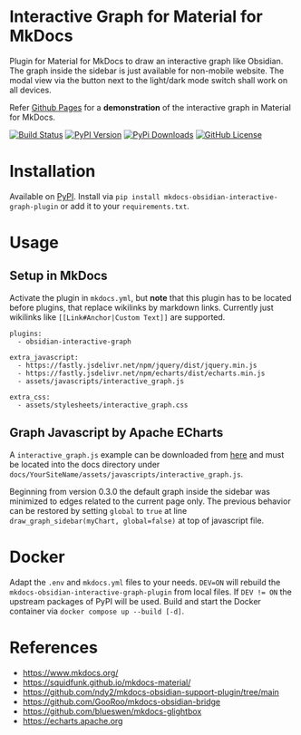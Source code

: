 # Interactive Graph for Material for MkDocs
Plugin for Material for MkDocs to draw an interactive graph like Obsidian.
The graph inside the sidebar is just available for non-mobile website. The modal view via the button next to the light/dark mode switch shall work on all devices.

Refer [Github Pages](https://daxcore.github.io/mkdocs-obsidian-interactive-graph-plugin/) for a **demonstration** of the interactive graph in Material for MkDocs.

[![Build Status](https://github.com/daxcore/mkdocs-obsidian-interactive-graph-plugin/actions/workflows/ci.yml/badge.svg)](https://github.com/daxcore/mkdocs-obsidian-interactive-graph-plugin/actions/workflows/ci.yml)
[![PyPI Version](https://img.shields.io/pypi/v/mkdocs-obsidian-interactive-graph-plugin)](https://pypi.org/project/mkdocs-obsidian-interactive-graph-plugin/)
[![PyPi Downloads](https://img.shields.io/pypi/dm/mkdocs-obsidian-interactive-graph-plugin.svg)](https://pypi.org/project/mkdocs-obsidian-interactive-graph-plugin/)
[![GitHub License](https://img.shields.io/github/license/daxcore/mkdocs-obsidian-interactive-graph-plugin)](https://github.com/daxcore/mkdocs-obsidian-interactive-graph-plugin/blob/main/LICENSE)

# Installation
Available on [PyPI](https://pypi.org/project/mkdocs-obsidian-interactive-graph-plugin/).
Install via `pip install mkdocs-obsidian-interactive-graph-plugin` or add it to your `requirements.txt`.

# Usage
## Setup in MkDocs
Activate the plugin in `mkdocs.yml`, but **note** that this plugin has to be located before plugins, that replace wikilinks by markdown links. Currently just wikilinks like `[[Link#Anchor|Custom Text]]` are supported.
```
plugins:
  - obsidian-interactive-graph

extra_javascript:
  - https://fastly.jsdelivr.net/npm/jquery/dist/jquery.min.js
  - https://fastly.jsdelivr.net/npm/echarts/dist/echarts.min.js
  - assets/javascripts/interactive_graph.js

extra_css:
  - assets/stylesheets/interactive_graph.css
```

## Graph Javascript by Apache ECharts
A `interactive_graph.js` example can be downloaded from [here](https://raw.githubusercontent.com/daxcore/mkdocs-obsidian-interactive-graph-plugin/main/docs/ObsidianVault/assets/javascripts/interactive_graph.js) and must be located into the docs directory under `docs/YourSiteName/assets/javascripts/interactive_graph.js`.

Beginning from version 0.3.0 the default graph inside the sidebar was minimized to edges related to the current page only. The previous behavior can be restored by setting `global` to `true` at line `draw_graph_sidebar(myChart, global=false)` at top of javascript file.

# Docker
Adapt the `.env` and `mkdocs.yml` files to your needs. `DEV=ON` will rebuild the `mkdocs-obsidian-interactive-graph-plugin` from local files. If `DEV != ON` the upstream packages of PyPI will be used. Build and start the Docker container via `docker compose up --build [-d]`.

# References
* https://www.mkdocs.org/
* https://squidfunk.github.io/mkdocs-material/
* https://github.com/ndy2/mkdocs-obsidian-support-plugin/tree/main
* https://github.com/GooRoo/mkdocs-obsidian-bridge
* https://github.com/blueswen/mkdocs-glightbox
* https://echarts.apache.org
